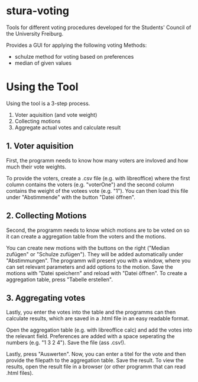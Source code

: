 # stura-voting
Tools for different voting procedures developed for the Students' Council of 
the University Freiburg.

Provides a GUI for applying the following voting Methods:
- schulze method for voting based on preferences
- median of given values

# Using the Tool

Using the tool is a 3-step process.
1. Voter aquisition (and vote weight)
2. Collecting motions
3. Aggregate actual votes and calculate result

## 1. Voter aquisition

First, the programm needs to know how many voters are invloved 
and how much their vote weights.

To provide the voters, create a .csv file (e.g. with libreoffice) 
where the first column contains the voters (e.g. "voterOne") and 
the second column contains the weight of the votees vote (e.g. 
"1"). You can then load this file under "Abstimmende" with the 
button "Datei öffnen".

## 2. Collecting Motions

Second, the programm needs to know which motions are to be voted 
on so it can create a aggregation table from the voters and the 
motions.

You can create new motions with the buttons on the right 
("Median zufügen" or "Schulze zufügen"). They will be added 
automatically under "Abstimmungen". The programm will present you 
with a window, where you can set relevant parameters and add 
options to the motion.
Save the motions with "Datei speichern" and reload with "Datei 
öffnen".
To create a aggregation table, press "Tabelle erstellen".

## 3. Aggregating votes

Lastly, you enter the votes into the table and the programms can 
then calculate results, which are saved in a .html file in an 
easy readable format.

Open the aggregation table (e.g. with libreoffice calc) and add 
the votes into the relevant field. Preferences are added with a 
space seperating the numbers (e.g. "1 3 2 4"). Save the file (ass 
.csv!).

Lastly, press "Auswerten". Now, you can enter a titel for the 
vote and then provide the filepath to the aggregation 
table. Save the result. To view the results, open the result file 
in a browser (or other programm that can read .html files).
